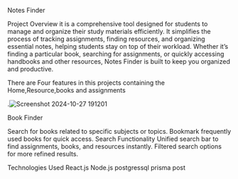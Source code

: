 Notes Finder

Project Overview
it is a comprehensive tool designed for students to manage and organize their study materials efficiently. It simplifies the process of tracking assignments, finding resources, and organizing essential notes, helping students stay on top of their workload. Whether it’s finding a particular book, searching for assignments, or quickly accessing handbooks and other resources, Notes Finder is built to keep you organized and productive.

There are Four features in this projects containing the Home,Resource,books and assignments


.![Screenshot 2024-10-27 191201](https://github.com/user-attachments/assets/d0737d35-4b44-4bad-80cb-cf2fa97fbbef)

Book Finder

Search for books related to specific subjects or topics.
Bookmark frequently used books for quick access.
Search Functionality
Unified search bar to find assignments, books, and resources instantly.
Filtered search options for more refined results.


Technologies Used
React.js
Node.js
postgressql
prisma
post
